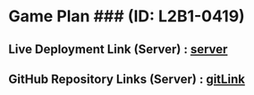 # Game Plan ### (ID: L2B1-0419)

## Live Deployment Link (Server) : [server](https://gameplan-mu.vercel.app/)

## GitHub Repository Links (Server) : [gitLink](https://github.com/saifmaamun/gameplan)
